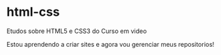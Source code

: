 # html-css
 Etudos sobre HTML5 e CSS3 do Curso em video

 Estou aprendendo a criar sites e agora vou gerenciar meus repositorios!
